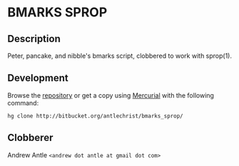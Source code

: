 BMARKS SPROP
============

Description
-----------
Peter, pancake, and nibble's bmarks script, clobbered to work with sprop(1).

Development
-----------
Browse the [repository](http://bitbucket.org/antlechrist/bmarks_sprop/src) or
get a copy using [Mercurial](http://www.selenic.com/mercurial/) with the
following command:

	hg clone http://bitbucket.org/antlechrist/bmarks_sprop/

Clobberer
---------
Andrew Antle `<andrew dot antle at gmail dot com>`
